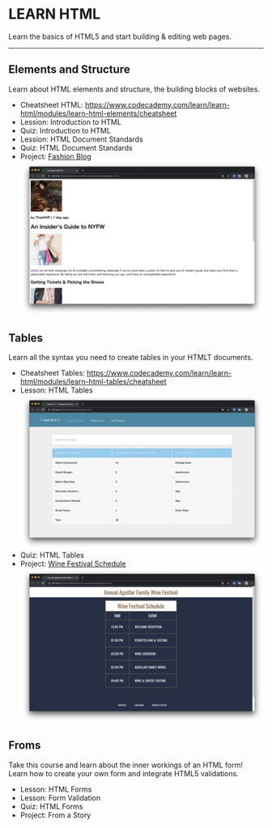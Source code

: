 # LEARN HTML
Learn the basics of HTML5 and start building & editing web pages.

---

## Elements and Structure
Learn about HTML elements and structure, the building blocks of websites.

- Cheatsheet HTML: https://www.codecademy.com/learn/learn-html/modules/learn-html-elements/cheatsheet
- Lession: Introduction to HTML
- Quiz: Introduction to HTML
- Lession: HTML Document Standards
- Quiz: HTML Document Standards
- Project: [Fashion Blog](https://github.com/thanhhff/Learn-HTML/tree/master/Elements-and-Structure/Fashion-Blog)
![](./Images/fashion-blog.png)

## Tables
Learn all the syntax you need to create tables in your HTMLT documents.

- Cheatsheet Tables: https://www.codecademy.com/learn/learn-html/modules/learn-html-tables/cheatsheet
- Lesson: HTML Tables
![](./Images/ship-to-it.png)
- Quiz: HTML Tables
- Project: [Wine Festival Schedule](https://github.com/thanhhff/Learn-HTML/tree/master/Tables/Wine-Festival-Schedule)
![](./Images/wine-festival.png)

## Froms 
Take this course and learn about the inner workings of an HTML form! Learn how to create your own form and integrate HTML5 validations.
- Lesson: HTML Forms
- Lesson: Form Validation
- Quiz: HTML Forms
- Project: From a Story
